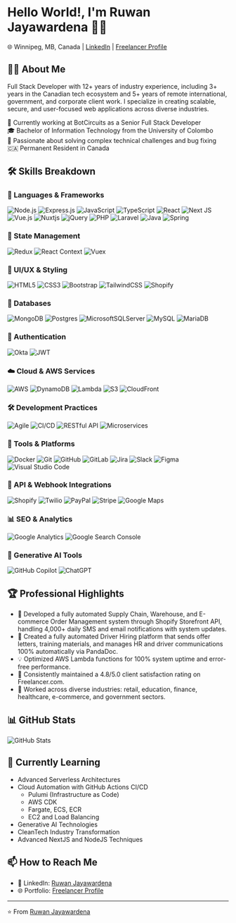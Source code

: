 # Hello World!, I'm Ruwan Jayawardena 👋🏼

🌐 Winnipeg, MB, Canada |
[LinkedIn](https://www.linkedin.com/in/ruwanjayawardena) | [Freelancer Profile](https://www.freelancer.com/u/ruwanjayawardena)

## 👨‍💻 About Me
Full Stack Developer with 12+ years of industry experience, including 3+ years in the Canadian tech ecosystem and 5+ years of remote international, government, and corporate client work. I specialize in creating scalable, secure, and user-focused web applications across diverse industries.

🚀 Currently working at BotCircuits as a Senior Full Stack Developer<br>
🎓 Bachelor of Information Technology from the University of Colombo<br>
💼 Passionate about solving complex technical challenges and bug fixing<br>
🇨🇦 Permanent Resident in Canada

## 🛠️ Skills Breakdown

### 📝 Languages & Frameworks
![Node.js](https://img.shields.io/badge/node.js-6DA55F?style=for-the-badge&logo=node.js&logoColor=white)
![Express.js](https://img.shields.io/badge/express.js-%23404d59.svg?style=for-the-badge&logo=express&logoColor=%2361DAFB)
![JavaScript](https://img.shields.io/badge/javascript-%23323330.svg?style=for-the-badge&logo=javascript&logoColor=%23F7DF1E)
![TypeScript](https://img.shields.io/badge/typescript-%23007ACC.svg?style=for-the-badge&logo=typescript&logoColor=white)
![React](https://img.shields.io/badge/react-%2320232a.svg?style=for-the-badge&logo=react&logoColor=%2361DAFB)
![Next JS](https://img.shields.io/badge/Next-black?style=for-the-badge&logo=next.js&logoColor=white)
![Vue.js](https://img.shields.io/badge/vue.js-%2335495e.svg?style=for-the-badge&logo=vuedotjs&logoColor=%234FC08D)
![Nuxtjs](https://img.shields.io/badge/Nuxt-002E3B?style=for-the-badge&logo=nuxtdotjs&logoColor=#00DC82)
![jQuery](https://img.shields.io/badge/jquery-%230769AD.svg?style=for-the-badge&logo=jquery&logoColor=white)
![PHP](https://img.shields.io/badge/php-%23777BB4.svg?style=for-the-badge&logo=php&logoColor=white)
![Laravel](https://img.shields.io/badge/laravel-%23FF2D20.svg?style=for-the-badge&logo=laravel&logoColor=white)
![Java](https://img.shields.io/badge/java-%23ED8B00.svg?style=for-the-badge&logo=openjdk&logoColor=white)
![Spring](https://img.shields.io/badge/spring-%236DB33F.svg?style=for-the-badge&logo=spring&logoColor=white)

### 🔄 State Management
![Redux](https://img.shields.io/badge/redux-%23593d88.svg?style=for-the-badge&logo=redux&logoColor=white)
![React Context](https://img.shields.io/badge/React%20Context-61DAFB?style=for-the-badge&logo=react&logoColor=black)
![Vuex](https://img.shields.io/badge/Vuex-4FC08D?style=for-the-badge&logo=vuedotjs&logoColor=white)

### 🎨 UI/UX & Styling
![HTML5](https://img.shields.io/badge/html5-%23E34F26.svg?style=for-the-badge&logo=html5&logoColor=white)
![CSS3](https://img.shields.io/badge/css3-%231572B6.svg?style=for-the-badge&logo=css3&logoColor=white)
![Bootstrap](https://img.shields.io/badge/bootstrap-%23563D7C.svg?style=for-the-badge&logo=bootstrap&logoColor=white)
![TailwindCSS](https://img.shields.io/badge/tailwindcss-%2338B2AC.svg?style=for-the-badge&logo=tailwind-css&logoColor=white)
![Shopify](https://img.shields.io/badge/shopify-7AB55C?style=for-the-badge&logo=shopify&logoColor=white)

### 💾 Databases
![MongoDB](https://img.shields.io/badge/MongoDB-%234ea94b.svg?style=for-the-badge&logo=mongodb&logoColor=white)
![Postgres](https://img.shields.io/badge/postgres-%23316192.svg?style=for-the-badge&logo=postgresql&logoColor=white)
![MicrosoftSQLServer](https://img.shields.io/badge/Microsoft%20SQL%20Server-CC2927?style=for-the-badge&logo=microsoft%20sql%20server&logoColor=white)
![MySQL](https://img.shields.io/badge/mysql-4479A1.svg?style=for-the-badge&logo=mysql&logoColor=white)
![MariaDB](https://img.shields.io/badge/MariaDB-003545?style=for-the-badge&logo=mariadb&logoColor=white)

### 🔐 Authentication
![Okta](https://img.shields.io/badge/Okta-007DC1?style=for-the-badge&logo=okta&logoColor=white)
![JWT](https://img.shields.io/badge/JWT-black?style=for-the-badge&logo=json-web-tokens)

### ☁️ Cloud & AWS Services
![AWS](https://img.shields.io/badge/AWS-%23FF9900.svg?style=for-the-badge&logo=amazon-aws&logoColor=white)
![DynamoDB](https://img.shields.io/badge/Amazon%20DynamoDB-4053D6?style=for-the-badge&logo=Amazon%20DynamoDB&logoColor=white)
![Lambda](https://img.shields.io/badge/AWS%20Lambda-FF9900?style=for-the-badge&logo=amazon-aws&logoColor=white)
![S3](https://img.shields.io/badge/Amazon%20S3-569A31?style=for-the-badge&logo=amazon-s3&logoColor=white)
![CloudFront](https://img.shields.io/badge/Amazon%20CloudFront-232F3E?style=for-the-badge&logo=amazon-aws&logoColor=white)

### 🛠️ Development Practices
![Agile](https://img.shields.io/badge/Agile-007ACC?style=for-the-badge&logo=jira&logoColor=white)
![CI/CD](https://img.shields.io/badge/CI/CD-000000?style=for-the-badge&logo=github-actions&logoColor=white)
![RESTful API](https://img.shields.io/badge/RESTful%20API-009688?style=for-the-badge&logo=api&logoColor=white)
![Microservices](https://img.shields.io/badge/Microservices-FF6F61?style=for-the-badge&logo=docker&logoColor=white)

### 🧰 Tools & Platforms
![Docker](https://img.shields.io/badge/docker-%230db7ed.svg?style=for-the-badge&logo=docker&logoColor=white)
![Git](https://img.shields.io/badge/git-%23F05033.svg?style=for-the-badge&logo=git&logoColor=white)
![GitHub](https://img.shields.io/badge/github-%23121011.svg?style=for-the-badge&logo=github&logoColor=white)
![GitLab](https://img.shields.io/badge/gitlab-%23181717.svg?style=for-the-badge&logo=gitlab&logoColor=white)
![Jira](https://img.shields.io/badge/jira-%230A0FFF.svg?style=for-the-badge&logo=jira&logoColor=white)
![Slack](https://img.shields.io/badge/Slack-4A154B?style=for-the-badge&logo=slack&logoColor=white)
![Figma](https://img.shields.io/badge/figma-%23F24E1E.svg?style=for-the-badge&logo=figma&logoColor=white)
![Visual Studio Code](https://img.shields.io/badge/Visual%20Studio%20Code-0078d7.svg?style=for-the-badge&logo=visual-studio-code&logoColor=white)

### 🔗 API & Webhook Integrations
![Shopify](https://img.shields.io/badge/shopify-7AB55C?style=for-the-badge&logo=shopify&logoColor=white)
![Twilio](https://img.shields.io/badge/Twilio-F22F46?style=for-the-badge&logo=Twilio&logoColor=white)
![PayPal](https://img.shields.io/badge/PayPal-00457C?style=for-the-badge&logo=paypal&logoColor=white)
![Stripe](https://img.shields.io/badge/Stripe-626CD9?style=for-the-badge&logo=Stripe&logoColor=white)
![Google Maps](https://img.shields.io/badge/Google%20Maps-4285F4?style=for-the-badge&logo=google-maps&logoColor=white)

### 📊 SEO & Analytics
![Google Analytics](https://img.shields.io/badge/google%20analytics-E37400?style=for-the-badge&logo=google%20analytics&logoColor=white)
![Google Search Console](https://img.shields.io/badge/Google%20Search%20Console-458CF5?style=for-the-badge&logo=google&logoColor=white)

### 🤖 Generative AI Tools
![GitHub Copilot](https://img.shields.io/badge/GitHub%20Copilot-000000?style=for-the-badge&logo=github&logoColor=white)
![ChatGPT](https://img.shields.io/badge/ChatGPT-74aa9c?style=for-the-badge&logo=openai&logoColor=white)

## 🏆 Professional Highlights

- 🚀 Developed a fully automated Supply Chain, Warehouse, and E-commerce Order Management system through Shopify Storefront API, handling 4,000+ daily SMS and email notifications with system updates.
- 🚀 Created a fully automated Driver Hiring platform that sends offer letters, training materials, and manages HR and driver communications 100% automatically via PandaDoc.
- 💡 Optimized AWS Lambda functions for 100% system uptime and error-free performance.
- 🤝 Consistently maintained a 4.8/5.0 client satisfaction rating on Freelancer.com.
- 🏢 Worked across diverse industries: retail, education, finance, healthcare, e-commerce, and government sectors.

## 📊 GitHub Stats

![GitHub Stats](https://github-readme-stats.vercel.app/api?username=ruwanjayawardena&show_icons=true&theme=radical)

## 🌱 Currently Learning

- Advanced Serverless Architectures
- Cloud Automation with GitHub Actions CI/CD
  - Pulumi (Infrastructure as Code)
  - AWS CDK
  - Fargate, ECS, ECR
  - EC2 and Load Balancing
- Generative AI Technologies
- CleanTech Industry Transformation
- Advanced NextJS and NodeJS Techniques

## 📫 How to Reach Me

- 💼 LinkedIn: [Ruwan Jayawardena](https://www.linkedin.com/in/ruwanjayawardena)
- 🌐 Portfolio: [Freelancer Profile](https://www.freelancer.com/u/ruwanjayawardena)

---

⭐️ From [Ruwan Jayawardena](https://github.com/ruwanjayawardena)
